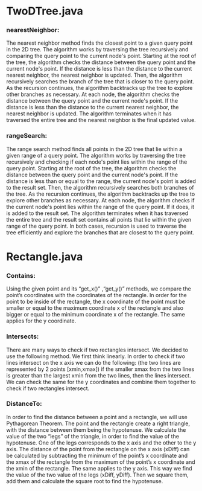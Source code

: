 # TwoDTree.java #

### nearestNeighbor: ###

The nearest neighbor method finds the closest point to a given query point in the 2D tree. The algorithm works by traversing the tree recursively and comparing the query point to the current node's point.
Starting at the root of the tree, the algorithm checks the distance between the query point and the current node's point. If the distance is less than the distance to the current nearest neighbor, the nearest neighbor is updated. Then, the algorithm recursively searches the branch of the tree that is closer to the query point.
As the recursion continues, the algorithm backtracks up the tree to explore other branches as necessary. At each node, the algorithm checks the distance between the query point and the current node's point. If the distance is less than the distance to the current nearest neighbor, the nearest neighbor is updated.
The algorithm terminates when it has traversed the entire tree and the nearest neighbor is the final updated value.

### rangeSearch: ###

The range search method finds all points in the 2D tree that lie within a given range of a query point. The algorithm works by traversing the tree recursively and checking if each node's point lies within the range of the query point.
Starting at the root of the tree, the algorithm checks the distance between the query point and the current node's point. If the distance is less than or equal to the range, the current node's point is added to the result set. Then, the algorithm recursively searches both branches of the tree.
As the recursion continues, the algorithm backtracks up the tree to explore other branches as necessary. At each node, the algorithm checks if the current node's point lies within the range of the query point. If it does, it is added to the result set.
The algorithm terminates when it has traversed the entire tree and the result set contains all points that lie within the given range of the query point.
In both cases, recursion is used to traverse the tree efficiently and explore the branches that are closest to the query point.


#  Rectangle.java #

### Contains: ###

Using the given point and its “get_x()” ,“get_y()” methods, we compare the point’s coordinates with the coordinates of the rectangle. In order for the point to be inside of the rectangle, the x coordinate of the point must be smaller or equal to the maximum coordinate x of the rectangle and also bigger or equal to the minimum coordinate x of the rectangle. The same applies for the y coordinate.

### Intersects: ###

There are many ways to check if two rectangles intersect. We decided to use the following method. We first think linearly. In order to check if two lines intersect on the x axis we can do the following: (the two lines are represented by 2 points [xmin,xmax]) if the smaller xmax from the two lines is greater than the largest xmin from the two lines, then the lines intersect.
We can check the same for the y coordinates and combine them together to check if two rectangles intersect.

### DistanceTo: ###

In order to find the distance between a point and a rectangle, we will use Pythagorean Theorem. The point and the rectangle create a right triangle, with the distance between them being the hypotenuse. We calculate the value of the two “legs” of the triangle, in order to find the value of the hypotenuse. One of the legs corresponds to the x axis and the other to the y axis. The distance of the point from the rectangle on the x axis (xDiff) can be calculated by subtracting the minimum of the point’s x coordinate and the xmax of the rectangle from the maximum of the point’s x coordinate and the xmin of the rectangle. The same applies to the y axis. This way we find the value of the two value of the legs (xDiff, yDiff). Then we square them, add them and calculate the square root to find the hypotenuse.